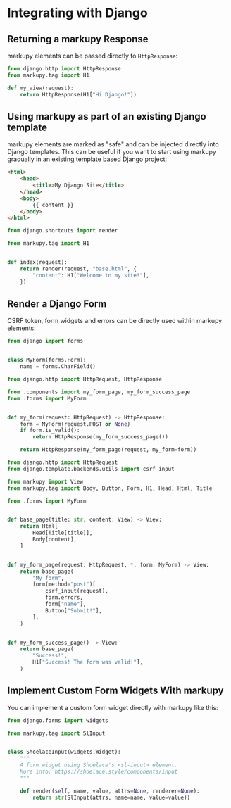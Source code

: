 # Integrating with Django

## Returning a markupy Response

markupy elements can be passed directly to `HttpResponse`:

```py title="views.py"
from django.http import HttpResponse
from markupy.tag import H1

def my_view(request):
    return HttpResponse(H1["Hi Django!"])
```

## Using markupy as part of an existing Django template

markupy elements are marked as "safe" and can be injected directly into Django
templates. This can be useful if you want to start using markupy gradually in an
existing template based Django project:

```html title="base.html"
<html>
    <head>
        <title>My Django Site</title>
    </head>
    <body>
        {{ content }}
    </body>
</html>
```

```py title="views.py"
from django.shortcuts import render

from markupy.tag import H1


def index(request):
    return render(request, "base.html", {
        "content": H1["Welcome to my site!"],
    })
```

## Render a Django Form

CSRF token, form widgets and errors can be directly used within markupy elements:

```py title="forms.py"
from django import forms


class MyForm(forms.Form):
    name = forms.CharField()
```

```py title="views.py"
from django.http import HttpRequest, HttpResponse

from .components import my_form_page, my_form_success_page
from .forms import MyForm


def my_form(request: HttpRequest) -> HttpResponse:
    form = MyForm(request.POST or None)
    if form.is_valid():
        return HttpResponse(my_form_success_page())

    return HttpResponse(my_form_page(request, my_form=form))

```

```py title="components.py"
from django.http import HttpRequest
from django.template.backends.utils import csrf_input

from markupy import View
from markupy.tag import Body, Button, Form, H1, Head, Html, Title

from .forms import MyForm


def base_page(title: str, content: View) -> View:
    return Html[
        Head[Title[title]],
        Body[content],
    ]


def my_form_page(request: HttpRequest, *, form: MyForm) -> View:
    return base_page(
        "My form",
        form(method="post")[
            csrf_input(request),
            form.errors,
            form["name"],
            Button["Submit!"],
        ],
    )


def my_form_success_page() -> View:
    return base_page(
        "Success!",
        H1["Success! The form was valid!"],
    )
```

## Implement Custom Form Widgets With markupy

You can implement a custom form widget directly with markupy like this:

```py title="widgets.py"
from django.forms import widgets

from markupy.tag import SlInput


class ShoelaceInput(widgets.Widget):
    """
    A form widget using Shoelace's <sl-input> element.
    More info: https://shoelace.style/components/input
    """

    def render(self, name, value, attrs=None, renderer=None):
        return str(SlInput(attrs, name=name, value=value))
```
